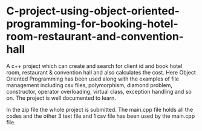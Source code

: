 # C-project-using-object-oriented-programming-for-booking-hotel-room-restaurant-and-convention-hall
A c++ project which can create and search for client id and book hotel room, restaurant &amp; convention hall and also calculates the cost. Here Object Oriented Programming has been used along with the examples of file management including csv files, polymorphism, diamond problem, constructor, operator overloading, virtual class, exception handling and so on. The project is well documented to learn.

In the zip file the whole project is submitted.
The main.cpp file holds all the codes and the other 3 text file and 1 csv file has been used by the main.cpp file.
